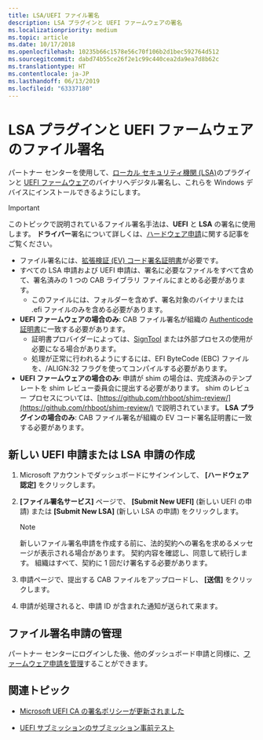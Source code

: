 ```yaml
---
title: LSA/UEFI ファイル署名
description: LSA プラグインと UEFI ファームウェアの署名
ms.localizationpriority: medium
ms.topic: article
ms.date: 10/17/2018
ms.openlocfilehash: 10235b66c1578e56c70f106b2d1bec592764d512
ms.sourcegitcommit: dabd74b55ce26f2e1c99c440cea2da9ea7d8b62c
ms.translationtype: HT
ms.contentlocale: ja-JP
ms.lasthandoff: 06/13/2019
ms.locfileid: "63337180"
---
```

# <a name="file-signing-lsa-plugins-and-uefi-firmware"></a>LSA プラグインと UEFI ファームウェアのファイル署名

パートナー センターを使用して、[ローカル セキュリティ機関 (LSA)](https://docs.microsoft.com/windows-server/security/credentials-protection-and-management/configuring-additional-lsa-protection)のプラグインと [UEFI ファームウェア](https://docs.microsoft.com/windows-hardware/design/device-experiences/oem-uefi)のバイナリへデジタル署名し、これらを Windows デバイスにインストールできるようにします。

> [!IMPORTANT]
> このトピックで説明されているファイル署名手法は、**UEFI** と **LSA** の署名に使用します。
> **ドライバー**署名について詳しくは、[ハードウェア申請](https://docs.microsoft.com/windows-hardware/drivers/dashboard/hardware-certification-submissions)に関する記事をご覧ください。
>
> * ファイル署名には、[拡張検証 (EV) コード署名証明書](get-a-code-signing-certificate.md)が必要です。
> * すべての LSA 申請および UEFI 申請は、署名に必要なファイルをすべて含めて、署名済みの 1 つの CAB ライブラリ ファイルにまとめる必要があります。
>   * このファイルには、フォルダーを含めず、署名対象のバイナリまたは .efi ファイルのみを含める必要があります。
> * **UEFI ファームウェアの場合のみ**: CAB ファイル署名が組織の [Authenticode 証明書](https://docs.microsoft.com/windows-hardware/drivers/install/authenticode)に一致する必要があります。
>   * 証明書プロバイダーによっては、[SignTool](https://msdn.microsoft.com/library/windows/desktop/aa387764) または外部プロセスの使用が必要になる場合があります。
>   * 処理が正常に行われるようにするには、EFI ByteCode (EBC) ファイルを、/ALIGN:32 フラグを使ってコンパイルする必要があります。
> * **UEFI ファームウェアの場合のみ**: 申請が shim の場合は、完成済みのテンプレートを shim レビュー委員会に提出する必要があります。 shim のレビュー プロセスについては、[https://github.com/rhboot/shim-review/](https://github.com/rhboot/shim-review/) で説明されています。
> **LSA プラグインの場合のみ**: CAB ファイル署名が組織の EV コード署名証明書に一致する必要があります。

## <a name="creating-a-new-uefi-or-lsa-submission"></a>新しい UEFI 申請または LSA 申請の作成

1. Microsoft アカウントでダッシュボードにサインインして、 **[ハードウェア認定]** をクリックします。

2. **[ファイル署名サービス]** ページで、 **[Submit New UEFI]** (新しい UEFI の申請) または **[Submit New LSA]** (新しい LSA の申請) をクリックします。
    > [!NOTE]
    > 新しいファイル署名申請を作成する前に、法的契約への署名を求めるメッセージが表示される場合があります。 契約内容を確認し、同意して続行します。 組織はすべて、契約に 1 回だけ署名する必要があります。

3. 申請ページで、提出する CAB ファイルをアップロードし、 **[送信]** をクリックします。

4. 申請が処理されると、申請 ID が含まれた通知が送られて来ます。

## <a name="managing-your-file-signing-submission"></a>ファイル署名申請の管理

パートナー センターにログインした後、他のダッシュボード申請と同様に、[ファームウェア申請を管理](manage-your-hardware-submissions.md)することができます。

## <a name="related-topics"></a>関連トピック

* [Microsoft UEFI CA の署名ポリシーが更新されました](http://blogs.msdn.com/b/windows_hardware_certification/archive/2013/12/03/microsoft-uefi-ca-signing-policy-updates.aspx)

* [UEFI サブミッションのサブミッション事前テスト](http://blogs.msdn.com/b/windows_hardware_certification/archive/2013/12/03/pre-submission-testing-for-uefi-submissions.aspx)
